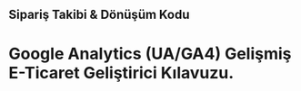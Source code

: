  ## Sipariş Takibi & Dönüşüm Kodu



# Google Analytics (UA/GA4) Gelişmiş E-Ticaret Geliştirici Kılavuzu.
